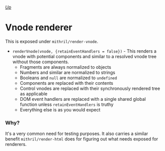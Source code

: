 [*Up*](README.md)

# Vnode renderer

This is exposed under `mithril/render-vnode`.

- `renderVnode(vnode, {retainEventHandlers = false})` - This renders a vnode with potential components and similar to a resolved vnode tree without those components.
	- Fragments are always normalized to objects
	- Numbers and similar are normalized to strings
	- Booleans and `null` are normalized to `undefined`
	- Components are replaced with their contents
	- Control vnodes are replaced with their synchronously rendered tree as applicable
	- DOM event handlers are replaced with a single shared global function unless `retainEventHandlers` is truthy
	- Everything else is as you would expect

### Why?

It's a very common need for testing purposes. It also carries a similar benefit `mithril/render-html` does for figuring out what needs exposed for renderers.
